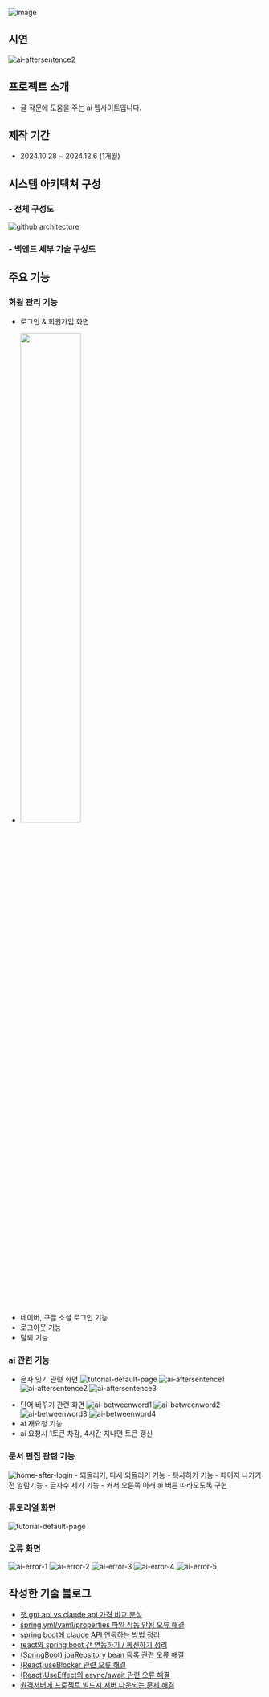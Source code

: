 
![image](https://capsule-render.vercel.app/api?type=transparent&color=4dffd2&height=120&text=글잇다&animation=&fontColor=000000&fontSize=50)
## 시연
![ai-aftersentence2](https://github.com/user-attachments/assets/a4828ce5-2fc1-456c-885c-81b951c73d03)
## 프로젝트 소개
* 글 작문에 도움을 주는 ai 웹사이트입니다.
## 제작 기간
* 2024.10.28 ~ 2024.12.6 (1개월)
## 시스템 아키텍쳐 구성
### - 전체 구성도
![github architecture](https://github.com/user-attachments/assets/ec508939-1ed9-4678-919b-c425aceb2dc9)
### - 백엔드 세부 기술 구성도
## 주요 기능
### 회원 관리 기능
* 로그인 & 회원가입 화면
- <img src="https://github.com/user-attachments/assets/55bdf74c-785f-4481-a3df-ea61e5ca5995" width="50%" />
- 네이버, 구글 소셜 로그인 기능
- 로그아웃 기능
- 탈퇴 기능
### ai 관련 기능
* 문자 잇기 관련 화면
![tutorial-default-page](https://github.com/user-attachments/assets/e59cad33-7811-4380-8d02-fb9996b5d890)
![ai-aftersentence1](https://github.com/user-attachments/assets/764483a7-08e8-40b6-9d79-09d4a8dba965)
![ai-aftersentence2](https://github.com/user-attachments/assets/a4828ce5-2fc1-456c-885c-81b951c73d03)
![ai-aftersentence3](https://github.com/user-attachments/assets/3d525e11-0d7e-4474-9ed2-0847d91170bb)
- 단어 바꾸기 관련 화면
![ai-betweenword1](https://github.com/user-attachments/assets/201baa60-bce5-478b-b052-c713722e6b37)
![ai-betweenword2](https://github.com/user-attachments/assets/b1dd56d0-29f9-4f32-865e-82e9ea1fa9c1)
![ai-betweenword3](https://github.com/user-attachments/assets/9c0f213c-1f28-4164-ae6d-983ca7c7bcc9)
![ai-betweenword4](https://github.com/user-attachments/assets/44da6eac-fc51-4cc2-add9-aedba3cc285b)
- ai 재요청 기능
- ai 요청시 1토큰 차감, 4시간 지나면 토큰 갱신
### 문서 편집 관련 기능
![home-after-login](https://github.com/user-attachments/assets/b2e52c09-08be-47d6-af63-0beee0979832)
	- 되돌리기, 다시 되돌리기 기능
	- 복사하기 기능
	- 페이지 나가기 전 알림기능
	- 글자수 세기 기능
 	- 커서 오른쪽 아래 ai 버튼 따라오도록 구현
### 튜토리얼 화면
![tutorial-default-page](https://github.com/user-attachments/assets/aa05bc32-5fed-41de-a545-1a2cfcb56d0f)
### 오류 화면
![ai-error-1](https://github.com/user-attachments/assets/e311dc32-e88f-46ad-8ef5-2bc612ac1206)
![ai-error-2](https://github.com/user-attachments/assets/b3ec6deb-c87b-494d-9427-9804be09809b)
![ai-error-3](https://github.com/user-attachments/assets/a7dc999a-f58e-428e-989c-f850078d8912)
![ai-error-4](https://github.com/user-attachments/assets/465fdb08-88b5-49c0-8d44-ed2f5acedce7)
![ai-error-5](https://github.com/user-attachments/assets/bfdcdd0c-f171-4f0f-82c0-88b620714d42)
## 작성한 기술 블로그
* [챗 gpt api vs claude api 가격 비교 분석](https://annyeong46.tistory.com/58)
* [spring yml/yaml/properties 파일 작동 안됨 오류 해결](https://annyeong46.tistory.com/60)
* [spring boot에 claude API 연동하는 방법 정리](https://annyeong46.tistory.com/62)
* [react와 spring boot 간 연동하기 / 통신하기 정리](https://annyeong46.tistory.com/63)
* [(SpringBoot) jpaRepsitory bean 등록 관련 오류 해결](https://annyeong46.tistory.com/64)
* [(React)useBlocker 관련 오류 해결](https://annyeong46.tistory.com/65)
* [(React)UseEffect의 async/await 관련 오류 해결](https://annyeong46.tistory.com/67)
* [원격서버에 프로젝트 빌드시 서버 다운되는 문제 해결](https://annyeong46.tistory.com/68)
